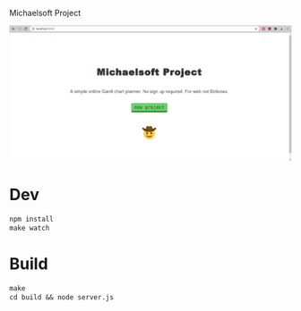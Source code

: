 Michaelsoft Project

![Michaelsoft Project screencast](./public/images/screencast.gif)

# Dev

```
npm install
make watch
```

# Build

```
make
cd build && node server.js
```
